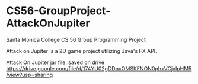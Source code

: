 # CS56-GroupProject-AttackOnJupiter
Santa Monica College CS 56 Group Programming Project

Attack on Jupiter is a 2D game project utilizing Java's FX API. 

Attack On Jupiter jar file, saved on drive
https://drive.google.com/file/d/174YU02gDDqxOMSKFNON0phxVCjvIpHM5/view?usp=sharing
